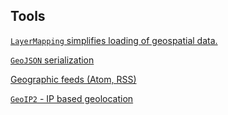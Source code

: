 ##  Tools

[`LayerMapping` simplifies loading of geospatial data.](https://docs.djangoproject.com/en/1.10/ref/contrib/gis/layermapping/)

[`GeoJSON` serialization](https://docs.djangoproject.com/en/1.10/ref/contrib/gis/serializers/)

[Geographic feeds (Atom, RSS)](https://docs.djangoproject.com/en/1.10/ref/contrib/gis/feeds/#module-django.contrib.gis.feeds)

[`GeoIP2` - IP based geolocation](https://docs.djangoproject.com/en/1.10/ref/contrib/gis/geoip2/)
